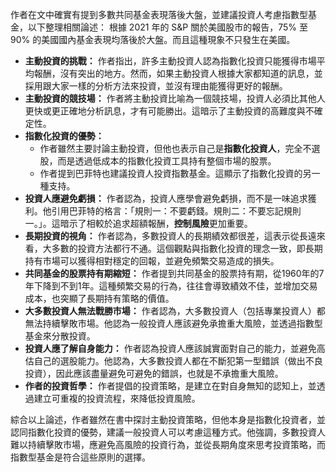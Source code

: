 作者在文中確實有提到多數共同基金表現落後大盤，並建議投資人考慮指數型基金，以下整理相關論述：
根據 2021 年的 S&P 關於美國股市的報告，75% 至 90% 的美國國內基金表現均落後於大盤。而且這種現象不只發生在美國。


- **主動投資的挑戰：** 作者指出，許多主動投資人認為指數化投資只能獲得市場平均報酬，沒有突出的地方。然而，如果主動投資人根據大家都知道的訊息，並採用跟大家一樣的分析方法來投資，並沒有理由能獲得更好的報酬。
- **主動投資的競技場：** 作者將主動投資比喻為一個競技場，投資人必須比其他人更快或更正確地分析訊息，才有可能勝出。這暗示了主動投資的高難度與不確定性。
- **指數化投資的優勢：**
    - 作者雖然主要討論主動投資，但他也表示自己是**指數化投資人**，完全不選股，而是透過低成本的指數化投資工具持有整個市場的股票。
    - 作者提到巴菲特也建議投資人投資指數基金。這顯示了指數化投資的另一種支持。
- **投資人應避免虧損：** 作者認為，投資人應學會避免虧損，而不是一味追求獲利。他引用巴菲特的格言：「規則一：不要虧錢。規則二：不要忘記規則一。」。這暗示了相較於追求超額報酬，**控制風險**更加重要。
- **長期投資的視角：** 作者認為，多數投資人的長期績效都很差，這表示從長遠來看，大多數的投資方法都行不通。這個觀點與指數化投資的理念一致，即長期持有市場可以獲得相對穩定的回報，並避免頻繁交易造成的損失。
- **共同基金的股票持有期縮短：** 作者提到共同基金的股票持有期，從1960年的7年下降到不到1年。這種頻繁交易的行為，往往會導致績效不佳，並增加交易成本，也突顯了長期持有策略的價值。
- **大多數投資人無法戰勝市場：** 作者認為，大多數投資人（包括專業投資人）都無法持續擊敗市場。他認為一般投資人應該避免承擔重大風險，並透過指數型基金來分散投資。
- **投資人應了解自身能力：** 作者認為投資人應該誠實面對自己的能力，並避免高估自己的選股能力。他認為，大多數投資人都在不斷犯第一型錯誤（做出不良投資），因此應該盡量避免可避免的錯誤，也就是不承擔重大風險。
- **作者的投資哲學：** 作者提倡的投資策略，是建立在對自身無知的認知上，並透過建立可重複的投資流程，來降低投資風險。

綜合以上論述，作者雖然在書中探討主動投資策略，但他本身是指數化投資者，並認同指數化投資的優勢，建議一般投資人可以考慮這種方式。他強調，多數投資人難以持續擊敗市場，應避免高風險的投資行為，並從長期角度來思考投資策略，而指數型基金是符合這些原則的選擇。